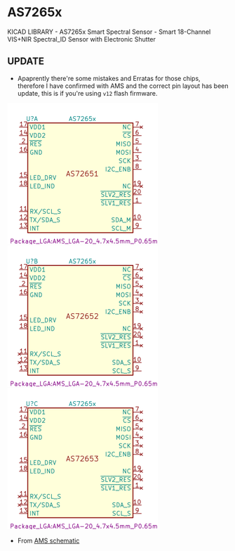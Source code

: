# AS7265x
KICAD LIBRARY - AS7265x Smart Spectral Sensor - Smart 18-Channel VIS+NIR Spectral_ID Sensor with Electronic Shutter

## UPDATE

* Apaprently there're some mistakes and Erratas for those chips, therefore I have confirmed with AMS and the correct pin layout has been update, this is if you're using `v12` flash firmware.

![](./AS7265x_1.svg) ![](./AS7265x_2.svg) ![](./AS7265x_3.svg)

* From [AMS schematic](./AS7265x%20Schematic%20Generation_2.pdf)
